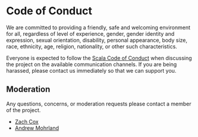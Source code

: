 # Code of Conduct

We are committed to providing a friendly, safe and welcoming environment for all, regardless of level of experience, gender, gender identity and expression, sexual orientation, disability, personal appearance, body size, race, ethnicity, age, religion, nationality, or other such characteristics.

Everyone is expected to follow the [Scala Code of Conduct] when discussing the project on the available communication channels. If you are being harassed, please contact us immediately so that we can support you.

## Moderation

Any questions, concerns, or moderation requests please contact a member of the project.

- [Zach Cox](mailto:zach.cox@banno.com)
- [Andrew Mohrland](mailto:andrew.mohrland@banno.com)

[Scala Code of Conduct]: https://www.scala-lang.org/conduct/
